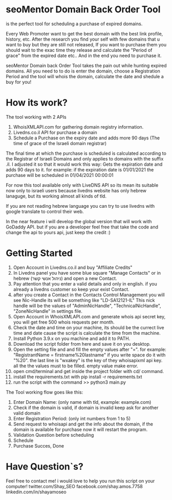 # seoMentor Domain Back Order Tool
is the perfect tool for scheduling a purchase of expired domains.

Every Web Promoter want to get the best domain with the best link profile, history, etc.
After the research you find your self with few domains that u want to buy but they are still not released,
If you want to purchase them you should wait to the exac time they release and calculate the "Period of grace" from the expired date etc..
And in the end you need to purchase it.

seoMentor Domain back Order Tool takes the pain out while hunting expired domains.
All you need to to do is enter the domain, choose a Registration Period and the tool will whois the domain, calculate the date and shedule a buy for you!

# How its work? 

The tool working with 2 APIs

1. WhoisXMLAPI.com for gathering domain registry information.
2. Livedns.co.il API for purchase a domain
3. Schedule a Purchase on the expiry date and adds more 90 days (The time of grace of the Israeli domain registrar)

The final time at which the purchase is scheduled is calculated according to the Registrar of Israeli Domains and only applies to domains with the suffix .il.
I adjusted it so that it would work this way:
Gets the expiration date and adds 90 days to it.
for example: 
if the expiration date is 01/01/2021 the purchase will be scheduled in 01/04/2021 00:00:01

For now this tool available only with LiveDNS API so its mean its suitable now only to israeli users because livedns website has only hebrew lanaguge, but its working almost all kinds of tld.

If you are not reading hebrew language you can try to use livedns with google translate to control their web.

In the near feature i will develop the global version that will work with GoDaddy API.
but if you are a developer feel free that take the code and change the api to yours api, just keep the credit :)

# Getting Started

1. Open Account in Livedns.co.il and buy "Affiliate Credits"
2. In Livedns panel you have some blue square "Manage Contacts" or in hebrew (ניהול אנשי קשר) and open a new Contact.
3. Pay attention that you enter a valid details and only in english. if you already a livedns customer so keep your exist Contact.
4. after you create a Contact in the Contacts Control Management you will see Nic-Handle its will be something like "LD-SA12121-IL"
This nick handle will be the values of "AdminNicHandle", "TechnicalNicHandle", "ZoneNicHandle" in settings file.
5. Open Account in WhoisXMLAPI.com and generate whois api secret key, you will get free 500 whois requests per month.
6. Check the date and time on your machine, its should be the currect live time and date cause the script is calculate the time from the machine.
7. Install Python 3.9.x on you machine and add it to PATH.
8. Download the script folder from here and save it on you desktop.
9. Open the setting file and and fill the empty values after "=".
for example: "RegistrantName = firstname%20lastname" if you write space do it with "%20".
the last line is "wxakey" is the key of they whoisapixml api key.
all the the values must to be filled. empty value make error.
9. open cmd/terminal and get inside the project folder with cd/ command.
11. install the requirements.txt with pip install -r requirements.txt
12. run the script with the command >> python3 main.py

The Tool working flow goes like this:

1. Enter Domain Name: (only name with tld, example: example.com)
2. Check if the domain is valid, if domain is invalid keep ask for another valid domain
3. Enter Registration Period: (only int numbers from 1 to 5)
4. Send request to whoisapi and get the info about the domain, if the domain is available for purchase now it will restart the program.
5. Validation Question before scheduling
6. Schedule
7. Purchase Succes, Done

# Have Question`s?
Feel free to contact me! i would love to help you run this script on your computer!
twitter.com/Shay_SEO
facebook.com/shay.amos.7758
linkedin.com/in/shayamoseo




